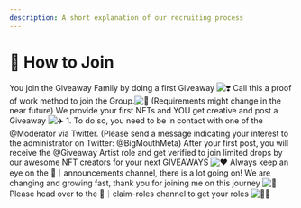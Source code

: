 ```yaml
---
description: A short explanation of our recruiting process
---
```


# 🤔 How to Join

You join the Giveaway Family by doing a first Giveaway ![❣️](https://discord.com/assets/fcc6e0e5fd313e770f13408321d2d50b.svg) Call this a proof of work method to join the Group.![👷](https://discord.com/assets/87fc4587f2899ed9f38af84d8572deb3.svg) (Requirements might change in the near future) We provide your first NFTs and YOU get creative and post a Giveaway ![✈️](https://discord.com/assets/f77079e6e8625b28a365f021e983cd4d.svg) 1. To do so, you need to be in contact with one of the @Moderator via Twitter. (Please send a message indicating your interest to the administrator on Twitter: @BigMouthMeta) After your first post, you will receive the @Giveaway Artist role and get verified to join limited drops by our awesome NFT creators for your next GIVEAWAYS ![❤️](https://discord.com/assets/0483f2b648dcc986d01385062052ae1c.svg) Always keep an eye on the 📡｜announcements channel, there is a lot going on! We are changing and growing fast, thank you for joining me on this journey ![🙏](https://discord.com/assets/1904291ab1aa5d14b2adaaff23a578dd.svg) Please head over to the 🧭｜claim-roles channel to get your roles ![✌🏻](https://discord.com/assets/449824ac589b6e63c7a671e9fabec7db.svg)
